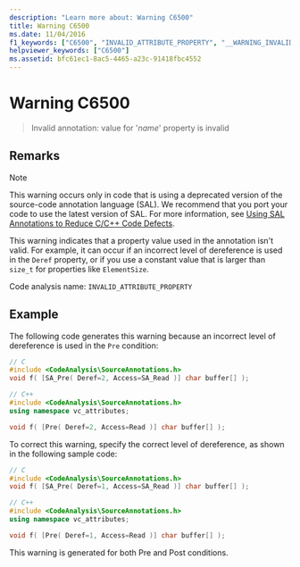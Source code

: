 ```yaml
---
description: "Learn more about: Warning C6500"
title: Warning C6500
ms.date: 11/04/2016
f1_keywords: ["C6500", "INVALID_ATTRIBUTE_PROPERTY", "__WARNING_INVALID_ATTRIBUTE_PROPERTY"]
helpviewer_keywords: ["C6500"]
ms.assetid: bfc61ec1-8ac5-4465-a23c-91418fbc4552
---
```

# Warning C6500

> Invalid annotation: value for '*name*' property is invalid

## Remarks

> [!NOTE]
> This warning occurs only in code that is using a deprecated version of the source-code annotation language (SAL). We recommend that you port your code to use the latest version of SAL. For more information, see [Using SAL Annotations to Reduce C/C++ Code Defects](../code-quality/using-sal-annotations-to-reduce-c-cpp-code-defects.md).

This warning indicates that a property value used in the annotation isn't valid. For example, it can occur if an incorrect level of dereference is used in the `Deref` property, or if you use a constant value that is larger than `size_t` for properties like `ElementSize`.

Code analysis name: `INVALID_ATTRIBUTE_PROPERTY`

## Example

The following code generates this warning because an incorrect level of dereference is used in the `Pre` condition:

```cpp
// C
#include <CodeAnalysis\SourceAnnotations.h>
void f( [SA_Pre( Deref=2, Access=SA_Read )] char buffer[] );

// C++
#include <CodeAnalysis\SourceAnnotations.h>
using namespace vc_attributes;

void f( [Pre( Deref=2, Access=Read )] char buffer[] );
```

To correct this warning, specify the correct level of dereference, as shown in the following sample code:

```cpp
// C
#include <CodeAnalysis\SourceAnnotations.h>
void f( [SA_Pre( Deref=1, Access=SA_Read )] char buffer[] );

// C++
#include <CodeAnalysis\SourceAnnotations.h>
using namespace vc_attributes;

void f( [Pre( Deref=1, Access=Read )] char buffer[] );
```

This warning is generated for both Pre and Post conditions.
